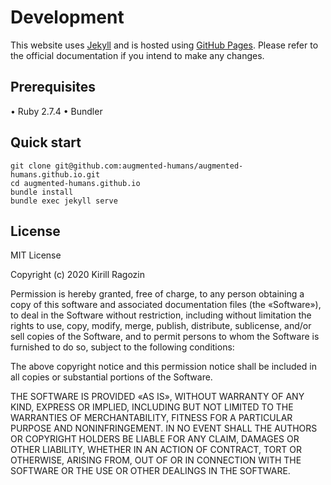 # Development

This website uses [Jekyll](https://jekyllrb.com) and is hosted using [GitHub Pages](https://pages.github.com). 
Please refer to the official documentation if you intend to make any changes.

## Prerequisites
• Ruby 2.7.4
• Bundler

## Quick start
```
git clone git@github.com:augmented-humans/augmented-humans.github.io.git
cd augmented-humans.github.io
bundle install
bundle exec jekyll serve
```


## License

MIT License

Copyright (c) 2020 Kirill Ragozin

Permission is hereby granted, free of charge, to any person obtaining a copy
of this software and associated documentation files (the «Software»), to deal
in the Software without restriction, including without limitation the rights
to use, copy, modify, merge, publish, distribute, sublicense, and/or sell
copies of the Software, and to permit persons to whom the Software is
furnished to do so, subject to the following conditions:

The above copyright notice and this permission notice shall be included in all
copies or substantial portions of the Software.

THE SOFTWARE IS PROVIDED «AS IS», WITHOUT WARRANTY OF ANY KIND, EXPRESS OR
IMPLIED, INCLUDING BUT NOT LIMITED TO THE WARRANTIES OF MERCHANTABILITY,
FITNESS FOR A PARTICULAR PURPOSE AND NONINFRINGEMENT. IN NO EVENT SHALL THE
AUTHORS OR COPYRIGHT HOLDERS BE LIABLE FOR ANY CLAIM, DAMAGES OR OTHER
LIABILITY, WHETHER IN AN ACTION OF CONTRACT, TORT OR OTHERWISE, ARISING FROM,
OUT OF OR IN CONNECTION WITH THE SOFTWARE OR THE USE OR OTHER DEALINGS IN THE
SOFTWARE.

